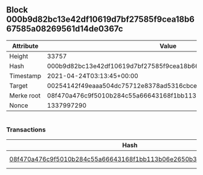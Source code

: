 ## Block 000b9d82bc13e42df10619d7bf27585f9cea18b667585a08269561d14de0367c

Attribute | Value
--- | ---
Height | 33757
Hash | 000b9d82bc13e42df10619d7bf27585f9cea18b667585a08269561d14de0367c
Timestamp | 2021-04-24T03:13:45+00:00
Target | 00254142f49eaaa504dc75712e8378ad5316cbcead634704b3734b6271167cc4
Merke root | 08f470a476c9f5010b284c55a66643168f1bb113b06e2650b31549eb4e5024d2
Nonce | 1337997290

```

```

### Transactions

Hash | Amount
--- | ---
[08f470a476c9f5010b284c55a66643168f1bb113b06e2650b31549eb4e5024d2](08f470a476c9f5010b284c55a66643168f1bb113b06e2650b31549eb4e5024d2.md) | 10.00000000 SKEPTI 
